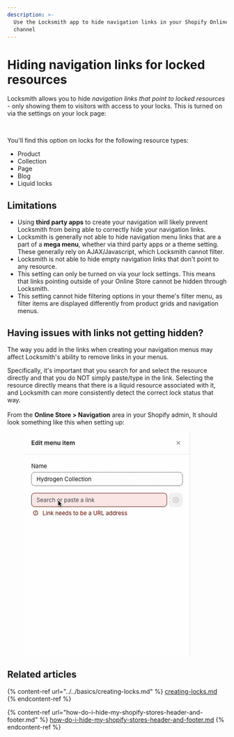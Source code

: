 ```yaml
---
description: >-
  Use the Locksmith app to hide navigation links in your Shopify Online Store
  channel
---
```


# Hiding navigation links for locked resources

Locksmith allows you to hide _navigation links that point to locked resources_ - only showing them to visitors with access to your locks. This is turned on via the settings on your lock page:

<figure><img src="../../.gitbook/assets/Screenshot 2025-07-28 at 3.38.24 PM.png" alt=""><figcaption></figcaption></figure>

You'll find this option on locks for the following resource types:

* Product
* Collection
* Page
* Blog
* Liquid locks

## Limitations

* Using **third party apps** to create your navigation will likely prevent Locksmith from being able to correctly hide your navigation links.
* Locksmith is generally not able to hide navigation menu links that are a part of a **mega menu**, whether via third party apps or a theme setting. These generally rely on AJAX/Javascript, which Locksmith cannot filter.
* Locksmith is not able to hide empty navigation links that don't point to any resource.&#x20;
* This setting can only be turned on via your lock settings. This means that links pointing outside of your Online Store cannot be hidden through Locksmith.
* This setting cannot hide filtering options in your theme's filter menu, as filter items are displayed differently from product grids and navigation menus.

## Having issues with links not getting hidden?

The way you add in the links when creating your navigation menus may affect Locksmith's ability to remove links in your menus.

Specifically, it's important that you search for and select the resource directly and that you do NOT simply paste/type in the link. Selecting the resource directly means that there is a liquid resource associated with it, and Locksmith can more consistently detect the correct lock status that way. \
\
From the **Online Store > Navigation** area in your Shopify admin, It should look something like this when setting up:

<figure><img src="../../.gitbook/assets/2024-02-26 16.28.30.gif" alt=""><figcaption></figcaption></figure>

## Related articles

{% content-ref url="../../basics/creating-locks.md" %}
[creating-locks.md](../../basics/creating-locks.md)
{% endcontent-ref %}

{% content-ref url="how-do-i-hide-my-shopify-stores-header-and-footer.md" %}
[how-do-i-hide-my-shopify-stores-header-and-footer.md](how-do-i-hide-my-shopify-stores-header-and-footer.md)
{% endcontent-ref %}
